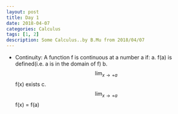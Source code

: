```yaml
---
layout: post
title: Day 1
date: 2018-04-07
categories: Calculus
tags: [1, 2]
description: Some Calculus..by B.Mu from 2018/04/07
---
```

- Continuity:
  A function f is continuous at a number a if:
  a. f(a) is defined(i.e. a is in the domain of f)
  b. $$\lim_{x\to + a}$$f(x) exists
  c. $$\lim_{x\to + a}$$f(x) = f(a)